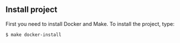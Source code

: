 ## Install project
First you need to install Docker and Make. 
To install the project, type:
```
$ make docker-install
```
